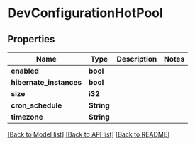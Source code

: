 # DevConfigurationHotPool

## Properties

Name | Type | Description | Notes
------------ | ------------- | ------------- | -------------
**enabled** | **bool** |  | 
**hibernate_instances** | **bool** |  | 
**size** | **i32** |  | 
**cron_schedule** | **String** |  | 
**timezone** | **String** |  | 

[[Back to Model list]](../README.md#documentation-for-models) [[Back to API list]](../README.md#documentation-for-api-endpoints) [[Back to README]](../README.md)


